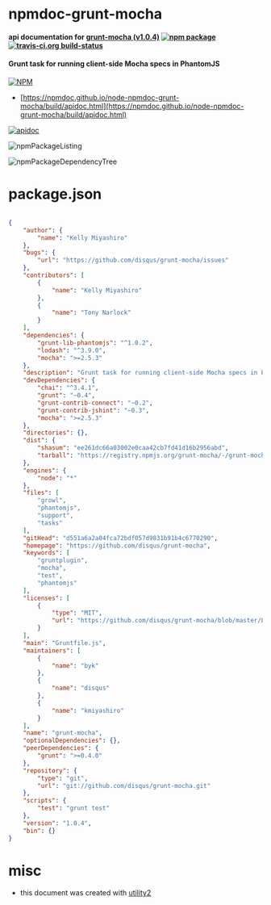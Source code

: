 # npmdoc-grunt-mocha

#### api documentation for  [grunt-mocha (v1.0.4)](https://github.com/disqus/grunt-mocha)  [![npm package](https://img.shields.io/npm/v/npmdoc-grunt-mocha.svg?style=flat-square)](https://www.npmjs.org/package/npmdoc-grunt-mocha) [![travis-ci.org build-status](https://api.travis-ci.org/npmdoc/node-npmdoc-grunt-mocha.svg)](https://travis-ci.org/npmdoc/node-npmdoc-grunt-mocha)

#### Grunt task for running client-side Mocha specs in PhantomJS

[![NPM](https://nodei.co/npm/grunt-mocha.png?downloads=true&downloadRank=true&stars=true)](https://www.npmjs.com/package/grunt-mocha)

- [https://npmdoc.github.io/node-npmdoc-grunt-mocha/build/apidoc.html](https://npmdoc.github.io/node-npmdoc-grunt-mocha/build/apidoc.html)

[![apidoc](https://npmdoc.github.io/node-npmdoc-grunt-mocha/build/screenCapture.buildCi.browser.%252Ftmp%252Fbuild%252Fapidoc.html.png)](https://npmdoc.github.io/node-npmdoc-grunt-mocha/build/apidoc.html)

![npmPackageListing](https://npmdoc.github.io/node-npmdoc-grunt-mocha/build/screenCapture.npmPackageListing.svg)

![npmPackageDependencyTree](https://npmdoc.github.io/node-npmdoc-grunt-mocha/build/screenCapture.npmPackageDependencyTree.svg)



# package.json

```json

{
    "author": {
        "name": "Kelly Miyashiro"
    },
    "bugs": {
        "url": "https://github.com/disqus/grunt-mocha/issues"
    },
    "contributors": [
        {
            "name": "Kelly Miyashiro"
        },
        {
            "name": "Tony Narlock"
        }
    ],
    "dependencies": {
        "grunt-lib-phantomjs": "^1.0.2",
        "lodash": "^3.9.0",
        "mocha": ">=2.5.3"
    },
    "description": "Grunt task for running client-side Mocha specs in PhantomJS",
    "devDependencies": {
        "chai": "^3.4.1",
        "grunt": "~0.4",
        "grunt-contrib-connect": "~0.2",
        "grunt-contrib-jshint": "~0.3",
        "mocha": ">=2.5.3"
    },
    "directories": {},
    "dist": {
        "shasum": "ee261dc66a03002e0caa42cb7fd41d16b2956abd",
        "tarball": "https://registry.npmjs.org/grunt-mocha/-/grunt-mocha-1.0.4.tgz"
    },
    "engines": {
        "node": "*"
    },
    "files": [
        "growl",
        "phantomjs",
        "support",
        "tasks"
    ],
    "gitHead": "d551a6a2a04fca72bdf057d9831b91b4c6770290",
    "homepage": "https://github.com/disqus/grunt-mocha",
    "keywords": [
        "gruntplugin",
        "mocha",
        "test",
        "phantomjs"
    ],
    "licenses": [
        {
            "type": "MIT",
            "url": "https://github.com/disqus/grunt-mocha/blob/master/LICENSE-MIT"
        }
    ],
    "main": "Gruntfile.js",
    "maintainers": [
        {
            "name": "byk"
        },
        {
            "name": "disqus"
        },
        {
            "name": "kmiyashiro"
        }
    ],
    "name": "grunt-mocha",
    "optionalDependencies": {},
    "peerDependencies": {
        "grunt": ">=0.4.0"
    },
    "repository": {
        "type": "git",
        "url": "git://github.com/disqus/grunt-mocha.git"
    },
    "scripts": {
        "test": "grunt test"
    },
    "version": "1.0.4",
    "bin": {}
}
```



# misc
- this document was created with [utility2](https://github.com/kaizhu256/node-utility2)
